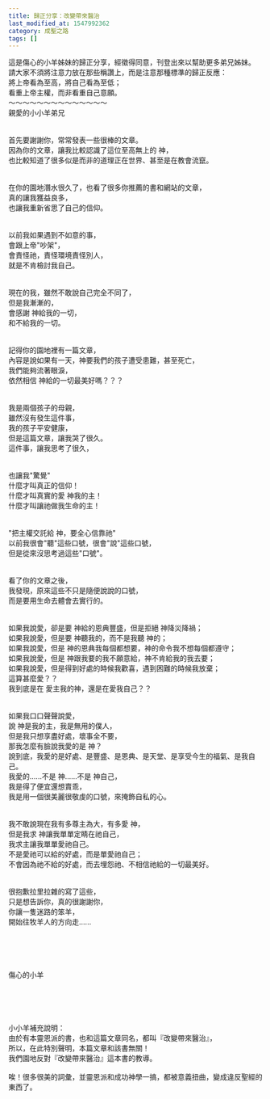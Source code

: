 ```yaml
---
title: 歸正分享：改變帶來醫治
last_modified_at: 1547992362
category: 成聖之路
tags: []
---
```


<p>這是傷心的小羊姊妹的歸正分享，經徵得同意，刊登出來以幫助更多弟兄姊妹。<br/>請大家不須將注意力放在那些稱讚上，而是注意那種標準的歸正反應：<br/>將上帝看為至高，將自己看為至低；<br/>看重上帝主權，而非看重自己意願。<br/><!--more-->～～～～～～～～～～～～～～<br/>親愛的小小羊弟兄<br/> <br/><br/>首先要謝謝你，常常發表一些很棒的文章。<br/>因為你的文章，讓我比較認識了這位至高無上的 神，   <br/>也比較知道了很多似是而非的道理正在世界、甚至是在教會流竄。<br/><br/> <br/>在你的園地潛水很久了，也看了很多你推薦的書和網站的文章，<br/>真的讓我獲益良多，<br/>也讓我重新省思了自己的信仰。<br/> <br/><br/>以前我如果遇到不如意的事， <br/>會跟上帝"吵架"，<br/>會責怪祂，責怪環境責怪別人，<br/>就是不肯檢討我自己。<br/> <br/><br/>現在的我，雖然不敢說自己完全不同了，<br/>但是我漸漸的， <br/>會感謝  神給我的一切， <br/>和不給我的一切。<br/><br/> <br/>記得你的園地裡有一篇文章，<br/>內容是說如果有一天，神要我們的孩子遭受患難，甚至死亡，<br/>我們能夠流著眼淚，   <br/>依然相信 神給的一切最美好嗎？？？<br/><br/> <br/>我是兩個孩子的母親， <br/>雖然沒有發生這件事，  <br/>我的孩子平安健康，  <br/>但是這篇文章，讓我哭了很久。<br/>這件事，讓我思考了很久，<br/> <br/><br/>也讓我"驚覺" <br/>什麼才叫真正的信仰！<br/>什麼才叫真實的愛 神我的主！<br/>什麼才叫讓祂做我生命的主！<br/> <br/><br/>"把主權交託給 神，要全心信靠祂"<br/>以前我很會"聽"這些口號，很會"說"這些口號，<br/>但是從來沒思考過這些"口號"。<br/> <br/><br/>看了你的文章之後，<br/>我發現，原來這些不只是隨便說說的口號，<br/>而是要用生命去體會去實行的。<br/><br/> <br/>如果我說愛，卻是要 神給的恩典豐盛，但是拒絕 神降災降禍；<br/>如果我說愛，但是要 神聽我的，而不是我聽 神的；<br/>如果我說愛，但是 神的恩典我每個都想要，神的命令我不想每個都遵守；   <br/>如果我說愛，但是 神跟我要的我不願意給，神不肯給我的我去要；<br/>如果我說愛，但是得到好處的時候我歡喜，遇到困難的時候我放棄；<br/>這算甚麼愛？？<br/>我到底是在 愛主我的神，還是在愛我自己？？<br/> <br/><br/>如果我口口聲聲說愛，<br/>說 神是我的主，我是無用的僕人，<br/>但是我只想享盡好處，壞事全不要，<br/>那我怎麼有臉說我愛的是 神？<br/>說到底，我愛的是好處、是豐盛、是恩典、是天堂、是享受今生的福氣、是我自己。<br/>我愛的......不是 神......不是 神自己， <br/>我是得了便宜還想賣乖，<br/>我是用一個很美麗很敬虔的口號，來掩飾自私的心。<br/> <br/><br/>我不敢說現在我有多尊主為大，有多愛 神，<br/>但是我求 神讓我單單定睛在祂自己，<br/>我求主讓我單單愛祂自己。<br/>不是愛祂可以給的好處，而是單愛祂自己；<br/>不會因為祂不給的好處，而去埋怨祂、不相信祂給的一切最美好。<br/><br/> <br/>很抱歉拉里拉雜的寫了這些，<br/>只是想告訴你，真的很謝謝你，<br/>你讓一隻迷路的笨羊，<br/>開始往牧羊人的方向走......<br/> <br/> <br/> <br/> <br/><br/>                   傷心的小羊<br/> <br/><br/><br/><br/><br/>小小羊補充說明：<br/>由於有本靈恩派的書，也和這篇文章同名，都叫『改變帶來醫治』，<br/> 所以，在此特別聲明，本篇文章和該書無關！<br/> 我們園地反對『改變帶來醫治』這本書的教導。<br/><br/> 唉！很多很美的詞彙，並靈恩派和成功神學一搞，都被意義扭曲，變成違反聖經的東西了。<br/><br/><br/>
</p>